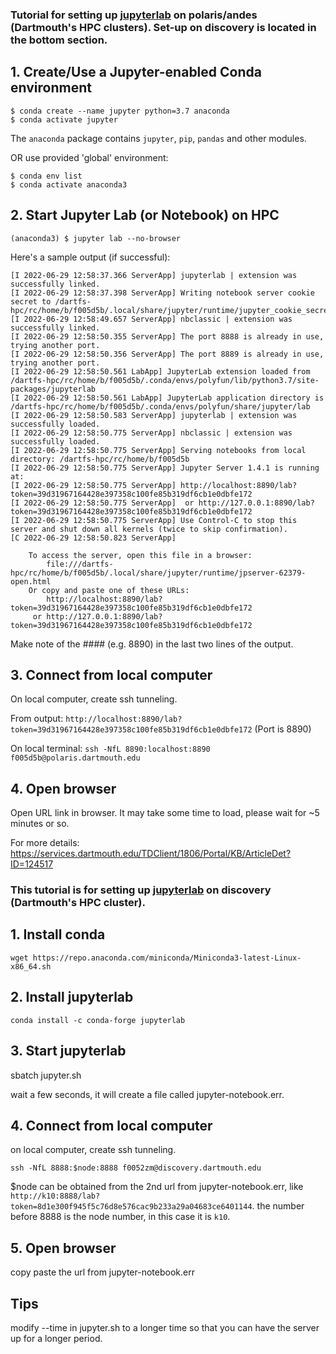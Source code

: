 ### Tutorial for setting up [jupyterlab](https://jupyterlab.readthedocs.io/en/stable/) on polaris/andes (Dartmouth's HPC clusters). Set-up on discovery is located in the bottom section. 

## 1. Create/Use a Jupyter-enabled Conda environment 

```
$ conda create --name jupyter python=3.7 anaconda
$ conda activate jupyter
```
The `anaconda` package contains `jupyter`, `pip`, `pandas` and other modules.

OR use provided 'global' environment:

```
$ conda env list
$ conda activate anaconda3
```

## 2. Start Jupyter Lab (or Notebook) on HPC 

```
(anaconda3) $ jupyter lab --no-browser 
```
Here's a sample output (if successful):

```
[I 2022-06-29 12:58:37.366 ServerApp] jupyterlab | extension was successfully linked.
[I 2022-06-29 12:58:37.398 ServerApp] Writing notebook server cookie secret to /dartfs-hpc/rc/home/b/f005d5b/.local/share/jupyter/runtime/jupyter_cookie_secret
[I 2022-06-29 12:58:49.657 ServerApp] nbclassic | extension was successfully linked.
[I 2022-06-29 12:58:50.355 ServerApp] The port 8888 is already in use, trying another port.
[I 2022-06-29 12:58:50.356 ServerApp] The port 8889 is already in use, trying another port.
[I 2022-06-29 12:58:50.561 LabApp] JupyterLab extension loaded from /dartfs-hpc/rc/home/b/f005d5b/.conda/envs/polyfun/lib/python3.7/site-packages/jupyterlab
[I 2022-06-29 12:58:50.561 LabApp] JupyterLab application directory is /dartfs-hpc/rc/home/b/f005d5b/.conda/envs/polyfun/share/jupyter/lab
[I 2022-06-29 12:58:50.583 ServerApp] jupyterlab | extension was successfully loaded.
[I 2022-06-29 12:58:50.775 ServerApp] nbclassic | extension was successfully loaded.
[I 2022-06-29 12:58:50.775 ServerApp] Serving notebooks from local directory: /dartfs-hpc/rc/home/b/f005d5b
[I 2022-06-29 12:58:50.775 ServerApp] Jupyter Server 1.4.1 is running at:
[I 2022-06-29 12:58:50.775 ServerApp] http://localhost:8890/lab?token=39d31967164428e397358c100fe85b319df6cb1e0dbfe172
[I 2022-06-29 12:58:50.775 ServerApp]  or http://127.0.0.1:8890/lab?token=39d31967164428e397358c100fe85b319df6cb1e0dbfe172
[I 2022-06-29 12:58:50.775 ServerApp] Use Control-C to stop this server and shut down all kernels (twice to skip confirmation).
[C 2022-06-29 12:58:50.823 ServerApp] 
    
    To access the server, open this file in a browser:
        file:///dartfs-hpc/rc/home/b/f005d5b/.local/share/jupyter/runtime/jpserver-62379-open.html
    Or copy and paste one of these URLs:
        http://localhost:8890/lab?token=39d31967164428e397358c100fe85b319df6cb1e0dbfe172
     or http://127.0.0.1:8890/lab?token=39d31967164428e397358c100fe85b319df6cb1e0dbfe172
```
Make note of the #### (e.g. 8890) in the last two lines of the output.

## 3. Connect from local computer

On local computer, create ssh tunneling.

From output: 
`http://localhost:8890/lab?token=39d31967164428e397358c100fe85b319df6cb1e0dbfe172` (Port is 8890)

On local terminal:
`ssh -NfL 8890:localhost:8890 f005d5b@polaris.dartmouth.edu`

## 4. Open browser

Open URL link in browser.
It may take some time to load, please wait for ~5 minutes or so.

For more details: https://services.dartmouth.edu/TDClient/1806/Portal/KB/ArticleDet?ID=124517


### This tutorial is for setting up [jupyterlab](https://jupyterlab.readthedocs.io/en/stable/) on discovery (Dartmouth's HPC cluster).

## 1. Install conda

`wget https://repo.anaconda.com/miniconda/Miniconda3-latest-Linux-x86_64.sh`

## 2. Install jupyterlab

`conda install -c conda-forge jupyterlab`

## 3. Start jupyterlab

sbatch jupyter.sh

wait a few seconds, it will create a file called jupyter-notebook.err.

## 4. Connect from local computer

on local computer, create ssh tunneling.

`ssh -NfL 8888:$node:8888 f0052zm@discovery.dartmouth.edu`

$node can be obtained from the 2nd url from jupyter-notebook.err, like `http://k10:8888/lab?token=8d1e300f945f5c76d8e576cac9b233a29a04683ce6401144`. the number before 8888 is the node number, in this case it is  `k10`.

## 5. Open browser

copy paste the url from jupyter-notebook.err 

## Tips 

modify --time in jupyter.sh to a longer time so that you can have the server up for a longer period.
